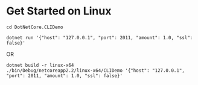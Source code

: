 Get Started on Linux
====================

```
cd DotNetCore.CLIDemo
```
```
dotnet run '{"host": "127.0.0.1", "port": 2011, "amount": 1.0, "ssl": false}'
```
OR
```
dotnet build -r linux-x64
./bin/Debug/netcoreapp2.2/linux-x64/CLIDemo '{"host": "127.0.0.1", "port": 2011, "amount": 1.0, "ssl": false}'
```
